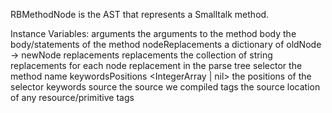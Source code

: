 RBMethodNode is the AST that represents a Smalltalk method.

Instance Variables:
	arguments	<SequenceableCollection of: RBVariableNode>	the arguments to the method
	body	<BRSequenceNode>	the body/statements of the method
	nodeReplacements	<Dictionary>	a dictionary of oldNode -> newNode replacements
	replacements	<Collection of: RBStringReplacement>	the collection of string replacements for each node replacement in the parse tree
	selector	<Symbol>	the method name
	keywordsPositions	<IntegerArray | nil>	the positions of the selector keywords
	source	<String>	the source we compiled
	tags	<Collection of: Interval>	the source location of any resource/primitive tags

